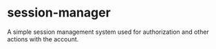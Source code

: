 # session-manager
A simple session management system used for authorization and other actions with the account.
